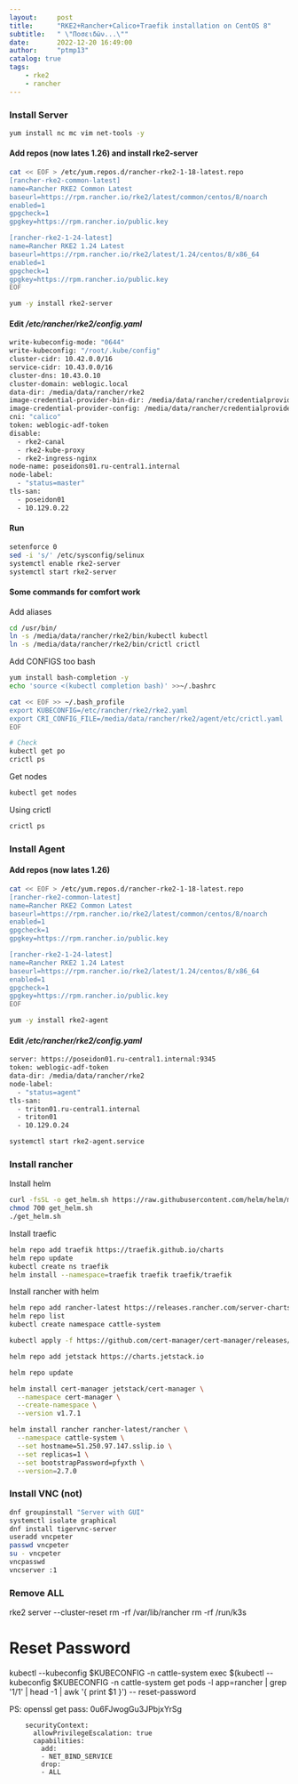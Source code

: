 ```yaml
---
layout:     post
title:      "RKE2+Rancher+Calico+Traefik installation on CentOS 8"
subtitle:   " \"Ποσειδῶν...\""
date:       2022-12-20 16:49:00
author:     "ptmp13"
catalog: true
tags:
    - rke2
    - rancher
---
```


### Install Server

```bash
yum install nc mc vim net-tools -y
```

#### Add repos (now lates __1.26__) and install rke2-server

```bash
cat << EOF > /etc/yum.repos.d/rancher-rke2-1-18-latest.repo
[rancher-rke2-common-latest]
name=Rancher RKE2 Common Latest
baseurl=https://rpm.rancher.io/rke2/latest/common/centos/8/noarch
enabled=1
gpgcheck=1
gpgkey=https://rpm.rancher.io/public.key

[rancher-rke2-1-24-latest]
name=Rancher RKE2 1.24 Latest
baseurl=https://rpm.rancher.io/rke2/latest/1.24/centos/8/x86_64
enabled=1
gpgcheck=1
gpgkey=https://rpm.rancher.io/public.key
EOF

yum -y install rke2-server
```

#### Edit _/etc/rancher/rke2/config.yaml_

```bash
write-kubeconfig-mode: "0644"
write-kubeconfig: "/root/.kube/config"
cluster-cidr: 10.42.0.0/16
service-cidr: 10.43.0.0/16
cluster-dns: 10.43.0.10
cluster-domain: weblogic.local
data-dir: /media/data/rancher/rke2
image-credential-provider-bin-dir: /media/data/rancher/credentialprovider/bin
image-credential-provider-config: /media/data/rancher/credentialprovider/config.yaml
cni: "calico"
token: weblogic-adf-token
disable:
  - rke2-canal
  - rke2-kube-proxy
  - rke2-ingress-nginx
node-name: poseidons01.ru-central1.internal
node-label:
  - "status=master"
tls-san:
  - poseidon01
  - 10.129.0.22
```

#### Run 

```bash
setenforce 0 
sed -i 's/' /etc/sysconfig/selinux
systemctl enable rke2-server
systemctl start rke2-server
```

#### Some commands for comfort work

Add aliases
```bash
cd /usr/bin/
ln -s /media/data/rancher/rke2/bin/kubectl kubectl
ln -s /media/data/rancher/rke2/bin/crictl crictl
```

Add CONFIGS too bash
```bash
yum install bash-completion -y
echo 'source <(kubectl completion bash)' >>~/.bashrc

cat << EOF >> ~/.bash_profile
export KUBECONFIG=/etc/rancher/rke2/rke2.yaml
export CRI_CONFIG_FILE=/media/data/rancher/rke2/agent/etc/crictl.yaml
EOF

# Check
kubectl get po
crictl ps
```

Get nodes

```bash
kubectl get nodes
```

Using crictl

```bash
crictl ps
```

### Install Agent

#### Add repos (now lates __1.26__)

```bash
cat << EOF > /etc/yum.repos.d/rancher-rke2-1-18-latest.repo
[rancher-rke2-common-latest]
name=Rancher RKE2 Common Latest
baseurl=https://rpm.rancher.io/rke2/latest/common/centos/8/noarch
enabled=1
gpgcheck=1
gpgkey=https://rpm.rancher.io/public.key

[rancher-rke2-1-24-latest]
name=Rancher RKE2 1.24 Latest
baseurl=https://rpm.rancher.io/rke2/latest/1.24/centos/8/x86_64
enabled=1
gpgcheck=1
gpgkey=https://rpm.rancher.io/public.key
EOF

yum -y install rke2-agent
```

#### Edit _/etc/rancher/rke2/config.yaml_
```bash
server: https://poseidon01.ru-central1.internal:9345
token: weblogic-adf-token
data-dir: /media/data/rancher/rke2
node-label:
  - "status=agent"
tls-san:
  - triton01.ru-central1.internal
  - triton01
  - 10.129.0.24

systemctl start rke2-agent.service
```

### Install rancher

Install helm

```bash
curl -fsSL -o get_helm.sh https://raw.githubusercontent.com/helm/helm/main/scripts/get-helm-3
chmod 700 get_helm.sh
./get_helm.sh
```

Install traefic
```bash
helm repo add traefik https://traefik.github.io/charts
helm repo update
kubectl create ns traefik
helm install --namespace=traefik traefik traefik/traefik
```


Install rancher with helm

```bash
helm repo add rancher-latest https://releases.rancher.com/server-charts/latest
helm repo list
kubectl create namespace cattle-system

kubectl apply -f https://github.com/cert-manager/cert-manager/releases/download/v1.7.1/cert-manager.crds.yaml

helm repo add jetstack https://charts.jetstack.io

helm repo update

helm install cert-manager jetstack/cert-manager \
  --namespace cert-manager \
  --create-namespace \
  --version v1.7.1

helm install rancher rancher-latest/rancher \
  --namespace cattle-system \
  --set hostname=51.250.97.147.sslip.io \
  --set replicas=1 \
  --set bootstrapPassword=pfyxth \
  --version=2.7.0
```

### Install VNC (not)

```bash
dnf groupinstall "Server with GUI"
systemctl isolate graphical
dnf install tigervnc-server
useradd vncpeter
passwd vncpeter
su - vncpeter
vncpasswd
vncserver :1
```



### Remove ALL

rke2 server --cluster-reset
rm -rf /var/lib/rancher
rm -rf /run/k3s

# Reset Password

kubectl --kubeconfig $KUBECONFIG -n cattle-system exec $(kubectl --kubeconfig $KUBECONFIG -n cattle-system get pods -l app=rancher | grep '1/1' | head -1 | awk '{ print $1 }') -- reset-password


PS:
openssl get pass: 0u6FJwogGu3JPbjxYrSg


        securityContext:
          allowPrivilegeEscalation: true
          capabilities:
            add:
            - NET_BIND_SERVICE
            drop:
            - ALL
